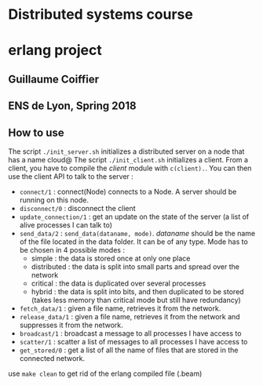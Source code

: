 # Distributed systems course
# erlang project
## Guillaume Coiffier
## ENS de Lyon, Spring 2018

## How to use
The script `./init_server.sh` initializes a distributed server on a node that has a name cloud@<your IP adress>
The script `./init_client.sh` initializes a client. From a client, you have to compile the *client* module with
`c(client).`. You can then use the client API to talk to the server :

- `connect/1` : connect(Node) connects to a Node. A server should be running on this node.
- `disconnect/0` : disconnect the client
- `update_connection/1` : get an update on the state of the server (a list of alive processes I can talk to)
- `send_data/2` : `send_data(dataname, mode)`. *dataname* should be the name of the file located in the data folder. It can be of any type. Mode has to be chosen in 4 possible modes :
    - simple : the data is stored once at only one place
    - distributed : the data is split into small parts and spread over the network
    - critical : the data is duplicated over several processes
    - hybrid : the data is split into bits, and then duplicated to be stored (takes less memory than critical mode but still have redundancy)
- `fetch_data/1` : given a file name, retrieves it from the network.
- `release_data/1` : given a file name, retrieves it from the network and suppresses it from the network.
- `broadcast/1` : broadcast a message to all processes I have access to
- `scatter/1` : scatter a list of messages to all processes I have access to
- `get_stored/0` : get a list of all the name of files that are stored in the connected network.


use `make clean` to get rid of the erlang compiled file (.beam)
